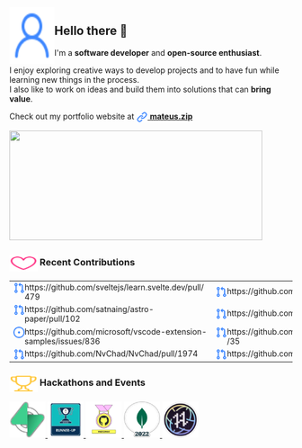 <img width="80" height="100" align="left" src=".github/icons/person.svg" />

<h2>Hello there 👋</h2>

I'm a **software developer** and **open-source enthusiast**.

I enjoy exploring creative ways to develop projects and to have fun while learning new things in the process.<br>
I also like to work on ideas and build them into solutions that can **bring value**.

Check out my portfolio website at
<a href="https://mateus.zip">
<img width="20" height="20" align="center" src=".github/icons/link.svg" />
<strong>mateus.zip</strong>
</a>

<picture>
  <source
    srcset="https://github-readme-stats.vercel.app/api?username=mateusabelli&count_private=true&theme=github_dark_dimmed"
    media="(prefers-color-scheme: dark)"
  />
  <source
    srcset="https://github-readme-stats.vercel.app/api?username=mateusabelli&count_private=true"
    media="(prefers-color-scheme: light), (prefers-color-scheme: no-preference)"
  />
  <img width="450" height="195" src="https://github-readme-stats.vercel.app/api?username=mateusabelli&count_private=true" />
</picture>

<h3 align="left">
  <img width="50" height="30" align="center" src=".github/icons/heart.svg" />
  Recent Contributions
</h3>

<table width="100%">

<tr>
  <td>
    <img align="left" width="20px" height="20px" src=".github/icons/git-pull-request.svg" />
    https://github.com/sveltejs/learn.svelte.dev/pull/479
  </td>
  <td>
    <img align="left" width="20px" height="20px" src=".github/icons/git-pull-request.svg" />
    https://github.com/sveltejs/learn.svelte.dev/pull/478
  </td>
</tr>
<tr>
  <td>
    <img align="left" width="20px" height="20px" src=".github/icons/git-pull-request.svg" />
    https://github.com/satnaing/astro-paper/pull/102
  </td>
  <td>
    <img align="left" width="20px" height="20px" src=".github/icons/git-pull-request.svg" />
    https://github.com/webscopeio/screenshot/pull/60
  </td>
</tr>
<tr>
  <td>
    <img align="left" width="20px" height="20px" src=".github/icons/issue-opened.svg" />
    https://github.com/microsoft/vscode-extension-samples/issues/836
  </td>
  <td>
    <img align="left" width="20px" height="20px" src=".github/icons/git-pull-request.svg" />
    https://github.com/laravel/bootcamp.laravel.com/pull/35
  </td>
</tr>
<tr>
  <td>
    <img align="left" width="20px" height="20px" src=".github/icons/git-pull-request.svg" />
    https://github.com/NvChad/NvChad/pull/1974
  </td>
  <td>
    <img align="left" width="20px" height="20px" src=".github/icons/git-pull-request.svg" />
    https://github.com/diego3g/faladev/pull/27
  </td>
</tr>

</table>

<h3 align="left">
  <img width="50" height="30" align="center" src=".github/icons/trophy.svg" />
  Hackathons and Events
</h3>

<a href="https://www.madewithsupabase.com/hackathons/launch-week-8">
  <img width="64px" height="64px" src=".github/images/supabase-launch-week-8-hackathon.webp" />
</a>
<a href="https://dev.to/mateusabelli/prompteer-ai-prompts-engaging-comments-3h7o">
  <img width="64px" height="64px" src=".github/images/refine-dev-hackathon.webp" />
</a>
<a href="https://dev.to/mateusabelli/introducing-pull-request-tracker-a-github-action-3ijh">
  <img width="64px" height="64px" src=".github/images/github-dev-hackathon.webp" />
</a>
<a href="https://dev.to/mateusabelli/omedev-talk-to-developers-mongodb-atlas-hackathon-2022-on-dev-3n9k">
  <img width="64px" height="64px" src=".github/images/mongo-dev-hackathon.webp" />
</a>
<a href="https://hacktoberfest.com/">
  <img width="64px" height="64px" src=".github/images/hacktoberfest-2022-badge.webp" />
</a>
